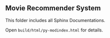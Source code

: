 ## Movie Recommender System

This folder includes all Sphinx Documentations.

Open `build/html/py-modindex.html` for details.

